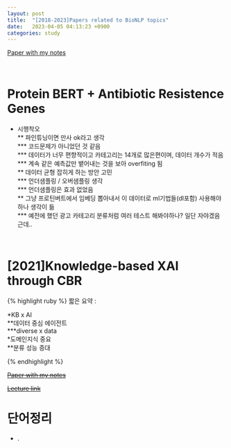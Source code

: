 ```yaml
---
layout: post
title:  "[2018-2023]Papers related to BioNLP topics"
date:   2023-04-05 04:13:23 +0900
categories: study
---
```




[Paper with my notes]()  

<br/>

# Protein BERT + Antibiotic Resistence Genes  
* 시행착오   
** 파인튜닝이면 만사 ok라고 생각  
*** 코드문제가 아니었던 것 같음  
*** 데이터가 너무 편향적이고 카테고리는 14개로 많은편이며, 데이터 개수가 적음  
*** 계속 같은 예측값만 뱉어내는 것을 보아 overfiting 됨  
** 데이터 균형 잡히게 하는 방안 고민  
*** 언더샘플링 / 오버샘플링 생각  
*** 언더샘플링은 효과 없었음  
** 그냥 프로틴버트에서 임베딩 뽑아내서 이 데이터로 ml기법들(dl포함) 사용해야하나 생각이 듦  
*** 예전에 했던 광고 카테고리 분류처럼 여러 테스트 해봐야하나? 일단 자야겠음 근데..

<br/>

# [2021]Knowledge-based XAI through CBR  


{% highlight ruby %}
짧은 요약 :  

*KB x AI  
**데이터 중심 에이전트  
***diverse x data  
*도메인지식 중요  
**분류 성능 증대  

{% endhighlight %}


[~~Paper with my notes~~]()  


[~~Lecture link~~]()  


# 단어정리  
* .  

<br/>





   


